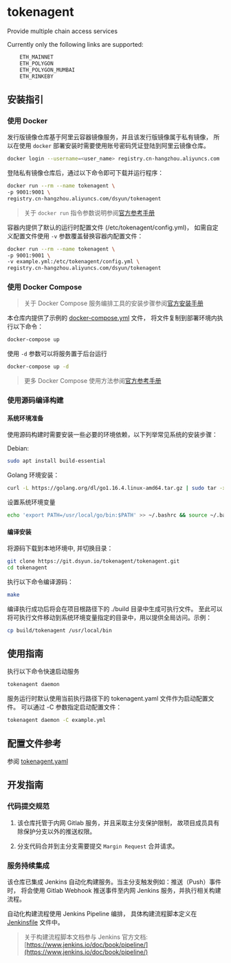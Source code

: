 # tokenagent
Provide multiple chain access services

Currently only the following links are supported:
```bash
    ETH_MAINNET
    ETH_POLYGON
    ETH_POLYGON_MUMBAI
    ETH_RINKEBY
```

## 安装指引

### 使用 Docker

发行版镜像仓库基于阿里云容器镜像服务，并且该发行版镜像属于私有镜像，
所以在使用 `docker` 部署安装时需要使用账号密码凭证登陆到阿里云镜像仓库。

```bash
docker login --username=<user_name> registry.cn-hangzhou.aliyuncs.com
```

登陆私有镜像仓库后，通过以下命令即可下载并运行程序：

```bash
docker run --rm --name tokenagent \
-p 9001:9001 \
registry.cn-hangzhou.aliyuncs.com/dsyun/tokenagent
```

> 关于 `docker run` 指令参数说明参阅[官方参考手册](https://docs.docker.com/engine/reference/commandline/run/)

容器内提供了默认的运行时配置文件 (/etc/tokenagent/config.yml)，
如需自定义配置文件使用 `-v` 参数覆盖替换容器内配置文件：

```bash
docker run --rm --name tokenagent \
-p 9001:9001 \
-v example.yml:/etc/tokenagent/config.yml \
registry.cn-hangzhou.aliyuncs.com/dsyun/tokenagent
```

### 使用 Docker Compose

> 关于 Docker Compose 服务编排工具的安装步骤参阅[官方安装手册](https://docs.docker.com/compose/install/)

本仓库内提供了示例的 [docker-compose.yml](./docker-compose.yml) 文件，
将文件复制到部署环境内执行以下命令：

```bash
docker-compose up
```

使用 `-d` 参数可以将服务置于后台运行

```bash
docker-compose up -d
```

> 更多 Docker Compose 使用方法参阅[官方参考手册](https://docs.docker.com/compose/reference/)

### 使用源码编译构建

#### 系统环境准备

使用源码构建时需要安装一些必要的环境依赖，以下列举常见系统的安装步骤：

Debian:

```bash
sudo apt install build-essential
```

Golang 环境安装：

```bash
curl -L https://golang.org/dl/go1.16.4.linux-amd64.tar.gz | sudo tar -xz -C /usr/local
```

设置系统环境变量

```bash
echo 'export PATH=/usr/local/go/bin:$PATH' >> ~/.bashrc && source ~/.bashrc
```

#### 编译安装

将源码下载到本地环境中, 并切换目录：

```bash
git clone https://git.dsyun.io/tokenagent/tokenagent.git
cd tokenagent
```

执行以下命令编译源码：

```bash
make
```

编译执行成功后将会在项目根路径下的 ./build 目录中生成可执行文件。
至此可以将可执行文件移动到系统环境变量指定的目录中，用以提供全局访问。示例：

```bash
cp build/tokenagent /usr/local/bin
```

## 使用指南

执行以下命令快速启动服务

```bash
tokenagent daemon
```

服务运行时默认使用当前执行路径下的 tokenagent.yaml 文件作为启动配置文件。
可以通过 -C 参数指定启动配置文件：

```bash
tokenagent daemon -C example.yml
```

## 配置文件参考

参阅 [tokenagent.yaml](./tokenagent.yaml)

## 开发指南

### 代码提交规范

1. 该仓库托管于内网 Gitlab 服务，并且采取主分支保护限制，
故项目成员具有除保护分支以外的推送权限。

2. 分支代码合并到主分支需要提交 `Margin Request` 合并请求。

### 服务持续集成

该仓库已集成 Jenkins 自动化构建服务。当主分支触发例如：推送（Push）事件时，
将会使用 Gitlab Webhook 推送事件至内网 Jenkins 服务，并执行相关构建流程。

自动化构建流程使用 Jenkins Pipeline 编排，
具体构建流程脚本定义在 [Jenkinsfile](./Jenkinsfile) 文件中。

> 关于构建流程脚本文档参与 Jenkins 官方文档: 
> [https://www.jenkins.io/doc/book/pipeline/](https://www.jenkins.io/doc/book/pipeline/)

